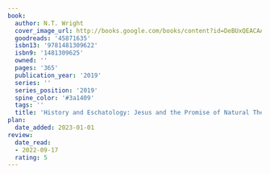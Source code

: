 ```yaml
---
book:
  author: N.T. Wright
  cover_image_url: http://books.google.com/books/content?id=DeBUxQEACAAJ&printsec=frontcover&img=1&zoom=1&source=gbs_api
  goodreads: '45871635'
  isbn13: '9781481309622'
  isbn9: '1481309625'
  owned: ''
  pages: '365'
  publication_year: '2019'
  series: ''
  series_position: '2019'
  spine_color: '#3a1409'
  tags: ''
  title: 'History and Eschatology: Jesus and the Promise of Natural Theology'
plan:
  date_added: 2023-01-01
review:
  date_read:
  - 2022-09-17
  rating: 5
---
```

